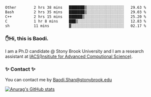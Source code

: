 <!--START_SECTION:waka-->

```txt
Other        2 hrs 38 mins   ███████▒░░░░░░░░░░░░░░░░░   29.63 %
Bash         2 hrs 35 mins   ███████▒░░░░░░░░░░░░░░░░░   29.03 %
C++          2 hrs 15 mins   ██████▒░░░░░░░░░░░░░░░░░░   25.20 %
C            1 hr 8 mins     ███▒░░░░░░░░░░░░░░░░░░░░░   12.83 %
sh           11 mins         ▓░░░░░░░░░░░░░░░░░░░░░░░░   02.17 %
```

<!--END_SECTION:waka-->

### ✋Hi, this is Baodi. 

I am a Ph.D candidate @ Stony Brook University and I am a research assistant at [IACS(Insitiute for Advanced Computional Science)](https://iacs.stonybrook.edu/).

### ✨ Contact ✨

You can contact me by [Baodi.Shan@stonybrook.edu](mailto:Baodi.Shan@stonybrook.edu)

[![Anurag's GitHub stats](https://github-readme-stats.vercel.app/api?username=lwshanbd&theme=jolly&show_icons=true&count_private=true&include_all_commits=true)](https://github.com/anuraghazra/github-readme-stats)



<!--
**lwshanbd/lwshanbd** is a ✨ _special_ ✨ repository because its `README.md` (this file) appears on your GitHub profile.

Here are some ideas to get you started:

- 🔭 I’m currently working on ...
- 🌱 I’m currently learning ...
- 👯 I’m looking to collaborate on ...
- 🤔 I’m looking for help with ...
- 💬 Ask me about ...
- 📫 How to reach me: ...
- 😄 Pronouns: ...
- ⚡ Fun fact: ...
-->
